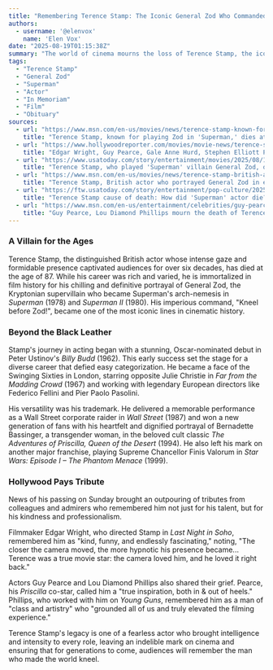 ```yaml
---
title: "Remembering Terence Stamp: The Iconic General Zod Who Commanded the Screen"
authors:
  - username: '@elenvox'
    name: 'Elen Vox'
date: "2025-08-19T01:15:38Z"
summary: "The world of cinema mourns the loss of Terence Stamp, the iconic British actor who commanded audiences to \"Kneel before Zod!\" in his unforgettable role as the Kryptonian supervillain. Stamp passed away at the age of 87, leaving behind a legacy of powerful performances that spanned decades."
tags:
  - "Terence Stamp"
  - "General Zod"
  - "Superman"
  - "Actor"
  - "In Memoriam"
  - "Film"
  - "Obituary"
sources:
  - url: "https://www.msn.com/en-us/movies/news/terence-stamp-known-for-playing-zod-in-superman-dies-at-87/ar-AA1KGHCr"
    title: "Terence Stamp, known for playing Zod in 'Superman,' dies at 87"
  - url: "https://www.hollywoodreporter.com/movies/movie-news/terence-stamp-hollywood-reaction-tributes-1236346597/"
    title: "Edgar Wright, Guy Pearce, Gale Anne Hurd, Stephen Elliott Pay Tribute to “Truly Iconic” Terence Stamp: “The Most Mesmerizing Eyes”"
  - url: "https://www.usatoday.com/story/entertainment/movies/2025/08/17/terence-stamp-dead-superman-villain-zod-actor/85700297007/"
    title: "Terence Stamp, who played 'Superman' villain General Zod, dead at 87"
  - url: "https://www.msn.com/en-us/movies/news/terence-stamp-british-actor-who-portrayed-general-zod-in-early-superman-films-dies-at-87/ar-AA1KGMoU"
    title: "Terence Stamp, British actor who portrayed General Zod in early Superman films, dies at 87"
  - url: "https://ftw.usatoday.com/story/entertainment/pop-culture/2025/08/18/terence-stamp-cause-of-death-superman-zod/85706062007/"
    title: "Terence Stamp cause of death: How did 'Superman' actor die?"
  - url: "https://www.msn.com/en-us/entertainment/celebrities/guy-pearce-lou-diamond-phillips-mourn-the-death-of-terence-stamp/ar-AA1KIZcz"
    title: "Guy Pearce, Lou Diamond Phillips mourn the death of Terence Stamp"
---
```


### A Villain for the Ages

Terence Stamp, the distinguished British actor whose intense gaze and formidable presence captivated audiences for over six decades, has died at the age of 87. While his career was rich and varied, he is immortalized in film history for his chilling and definitive portrayal of General Zod, the Kryptonian supervillain who became Superman's arch-nemesis in *Superman* (1978) and *Superman II* (1980). His imperious command, "Kneel before Zod!", became one of the most iconic lines in cinematic history.

### Beyond the Black Leather

Stamp's journey in acting began with a stunning, Oscar-nominated debut in Peter Ustinov's *Billy Budd* (1962). This early success set the stage for a diverse career that defied easy categorization. He became a face of the Swinging Sixties in London, starring opposite Julie Christie in *Far from the Madding Crowd* (1967) and working with legendary European directors like Federico Fellini and Pier Paolo Pasolini.

His versatility was his trademark. He delivered a memorable performance as a Wall Street corporate raider in *Wall Street* (1987) and won a new generation of fans with his heartfelt and dignified portrayal of Bernadette Bassinger, a transgender woman, in the beloved cult classic *The Adventures of Priscilla, Queen of the Desert* (1994). He also left his mark on another major franchise, playing Supreme Chancellor Finis Valorum in *Star Wars: Episode I – The Phantom Menace* (1999).

### Hollywood Pays Tribute

News of his passing on Sunday brought an outpouring of tributes from colleagues and admirers who remembered him not just for his talent, but for his kindness and professionalism.

Filmmaker Edgar Wright, who directed Stamp in *Last Night in Soho*, remembered him as "kind, funny, and endlessly fascinating," noting, "The closer the camera moved, the more hypnotic his presence became... Terence was a true movie star: the camera loved him, and he loved it right back."

Actors Guy Pearce and Lou Diamond Phillips also shared their grief. Pearce, his *Priscilla* co-star, called him a "true inspiration, both in & out of heels." Phillips, who worked with him on *Young Guns*, remembered him as a man of "class and artistry" who "grounded all of us and truly elevated the filming experience."

Terence Stamp's legacy is one of a fearless actor who brought intelligence and intensity to every role, leaving an indelible mark on cinema and ensuring that for generations to come, audiences will remember the man who made the world kneel.
